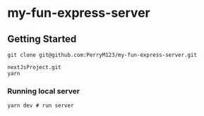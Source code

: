 # my-fun-express-server

## Getting Started

```
git clone git@github.com:PerryM123/my-fun-express-server.git

nextJsProject.git
yarn
```

### Running local server
```
yarn dev # run server
```